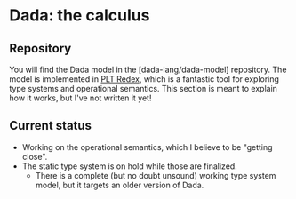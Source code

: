 # Dada: the calculus

## Repository

You will find the Dada model in the [dada-lang/dada-model] repository. The model is implemented in [PLT Redex], which is a fantastic tool for exploring type systems and operational semantics. This section is meant to explain how it works, but I've not written it yet!

[Dada model]: https://github.com/dada-lang/dada-model/
[PLT Redex]: https://redex.racket-lang.org/why-redex.html

## Current status

* Working on the operational semantics, which I believe to be "getting close".
* The static type system is on hold while those are finalized.
    * There is a complete (but no doubt unsound) working type system model, but it targets an older version of Dada.